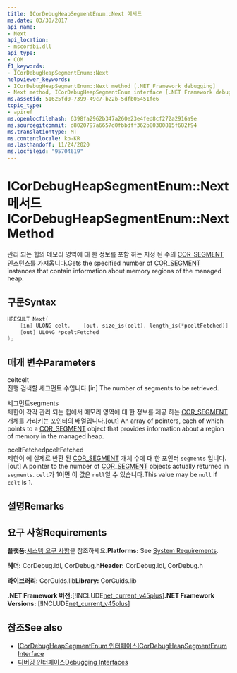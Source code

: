 ```yaml
---
title: ICorDebugHeapSegmentEnum::Next 메서드
ms.date: 03/30/2017
api_name:
- Next
api_location:
- mscordbi.dll
api_type:
- COM
f1_keywords:
- ICorDebugHeapSegmentEnum::Next
helpviewer_keywords:
- ICorDebugHeapSegmentEnum::Next method [.NET Framework debugging]
- Next method, ICorDebugHeapSegmentEnum interface [.NET Framework debugging]
ms.assetid: 51625fd0-7399-49c7-b22b-5dfb05451fe6
topic_type:
- apiref
ms.openlocfilehash: 6398fa2962b347a260e23e4fed8cf272a2916a9e
ms.sourcegitcommit: d8020797a6657d0fbbdff362b80300815f682f94
ms.translationtype: MT
ms.contentlocale: ko-KR
ms.lasthandoff: 11/24/2020
ms.locfileid: "95704619"
---
```

# <a name="icordebugheapsegmentenumnext-method"></a><span data-ttu-id="34aaa-102">ICorDebugHeapSegmentEnum::Next 메서드</span><span class="sxs-lookup"><span data-stu-id="34aaa-102">ICorDebugHeapSegmentEnum::Next Method</span></span>

<span data-ttu-id="34aaa-103">관리 되는 힙의 메모리 영역에 대 한 정보를 포함 하는 지정 된 수의 [COR_SEGMENT](cor-segment-structure.md) 인스턴스를 가져옵니다.</span><span class="sxs-lookup"><span data-stu-id="34aaa-103">Gets the specified number of [COR_SEGMENT](cor-segment-structure.md) instances that contain information about memory regions of the managed heap.</span></span>  
  
## <a name="syntax"></a><span data-ttu-id="34aaa-104">구문</span><span class="sxs-lookup"><span data-stu-id="34aaa-104">Syntax</span></span>  
  
```cpp  
HRESULT Next(  
    [in] ULONG celt,    [out, size_is(celt), length_is(*pceltFetched)] COR_SEGMENT segments[],
    [out] ULONG *pceltFetched  
);  
```  
  
## <a name="parameters"></a><span data-ttu-id="34aaa-105">매개 변수</span><span class="sxs-lookup"><span data-stu-id="34aaa-105">Parameters</span></span>  

 <span data-ttu-id="34aaa-106">celt</span><span class="sxs-lookup"><span data-stu-id="34aaa-106">celt</span></span>  
 <span data-ttu-id="34aaa-107">진행 검색할 세그먼트 수입니다.</span><span class="sxs-lookup"><span data-stu-id="34aaa-107">[in] The number of segments to be retrieved.</span></span>  
  
 <span data-ttu-id="34aaa-108">세그먼트</span><span class="sxs-lookup"><span data-stu-id="34aaa-108">segments</span></span>  
 <span data-ttu-id="34aaa-109">제한이 각각 관리 되는 힙에서 메모리 영역에 대 한 정보를 제공 하는 [COR_SEGMENT](cor-segment-structure.md) 개체를 가리키는 포인터의 배열입니다.</span><span class="sxs-lookup"><span data-stu-id="34aaa-109">[out] An array of pointers, each of which points to a [COR_SEGMENT](cor-segment-structure.md) object that provides information about a region of memory in the managed heap.</span></span>  
  
 <span data-ttu-id="34aaa-110">pceltFetched</span><span class="sxs-lookup"><span data-stu-id="34aaa-110">pceltFetched</span></span>  
 <span data-ttu-id="34aaa-111">제한이 에 실제로 반환 된 [COR_SEGMENT](cor-segment-structure.md) 개체 수에 대 한 포인터 `segments` 입니다.</span><span class="sxs-lookup"><span data-stu-id="34aaa-111">[out] A pointer to the number of [COR_SEGMENT](cor-segment-structure.md) objects actually returned in `segments`.</span></span> <span data-ttu-id="34aaa-112">`celt`가 1이면 이 값은 `null`일 수 있습니다.</span><span class="sxs-lookup"><span data-stu-id="34aaa-112">This value may be `null` if `celt` is 1.</span></span>  
  
## <a name="remarks"></a><span data-ttu-id="34aaa-113">설명</span><span class="sxs-lookup"><span data-stu-id="34aaa-113">Remarks</span></span>  
  
## <a name="requirements"></a><span data-ttu-id="34aaa-114">요구 사항</span><span class="sxs-lookup"><span data-stu-id="34aaa-114">Requirements</span></span>  

 <span data-ttu-id="34aaa-115">**플랫폼:**[시스템 요구 사항](../../get-started/system-requirements.md)을 참조하세요.</span><span class="sxs-lookup"><span data-stu-id="34aaa-115">**Platforms:** See [System Requirements](../../get-started/system-requirements.md).</span></span>  
  
 <span data-ttu-id="34aaa-116">**헤더:** CorDebug.idl, CorDebug.h</span><span class="sxs-lookup"><span data-stu-id="34aaa-116">**Header:** CorDebug.idl, CorDebug.h</span></span>  
  
 <span data-ttu-id="34aaa-117">**라이브러리:** CorGuids.lib</span><span class="sxs-lookup"><span data-stu-id="34aaa-117">**Library:** CorGuids.lib</span></span>  
  
 <span data-ttu-id="34aaa-118">**.NET Framework 버전:**[!INCLUDE[net_current_v45plus](../../../../includes/net-current-v45plus-md.md)]</span><span class="sxs-lookup"><span data-stu-id="34aaa-118">**.NET Framework Versions:** [!INCLUDE[net_current_v45plus](../../../../includes/net-current-v45plus-md.md)]</span></span>  
  
## <a name="see-also"></a><span data-ttu-id="34aaa-119">참조</span><span class="sxs-lookup"><span data-stu-id="34aaa-119">See also</span></span>

- [<span data-ttu-id="34aaa-120">ICorDebugHeapSegmentEnum 인터페이스</span><span class="sxs-lookup"><span data-stu-id="34aaa-120">ICorDebugHeapSegmentEnum Interface</span></span>](icordebugheapsegmentenum-interface.md)
- [<span data-ttu-id="34aaa-121">디버깅 인터페이스</span><span class="sxs-lookup"><span data-stu-id="34aaa-121">Debugging Interfaces</span></span>](debugging-interfaces.md)
